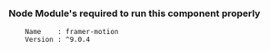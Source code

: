 ### Node Module's required to run this component properly
```
    Name    : framer-motion
    Version : ^9.0.4
```
